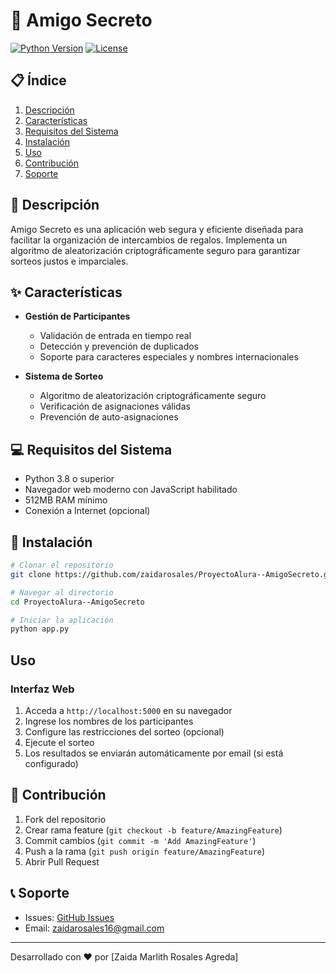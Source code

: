 # 🎁 Amigo Secreto

[![Python Version](https://img.shields.io/badge/python-3.8%2B-blue.svg)](https://www.python.org/downloads/)
[![License](https://img.shields.io/badge/license-MIT-blue.svg)]()

## 📋 Índice
1. [Descripción](#descripción)
2. [Características](#características)
3. [Requisitos del Sistema](#requisitos-del-sistema)
4. [Instalación](#instalación)
5. [Uso](#uso)
6. [Contribución](#contribución)
7. [Soporte](#soporte)

## 🎯 Descripción
Amigo Secreto es una aplicación web segura y eficiente diseñada para facilitar la organización de intercambios de regalos. Implementa un algoritmo de aleatorización criptográficamente seguro para garantizar sorteos justos e imparciales.

## ✨ Características
- **Gestión de Participantes**
  - Validación de entrada en tiempo real
  - Detección y prevención de duplicados
  - Soporte para caracteres especiales y nombres internacionales

- **Sistema de Sorteo**
  - Algoritmo de aleatorización criptográficamente seguro
  - Verificación de asignaciones válidas
  - Prevención de auto-asignaciones


## 💻 Requisitos del Sistema
- Python 3.8 o superior
- Navegador web moderno con JavaScript habilitado
- 512MB RAM mínimo
- Conexión a Internet (opcional)

## 🚀 Instalación

```bash
# Clonar el repositorio
git clone https://github.com/zaidarosales/ProyectoAlura--AmigoSecreto.git

# Navegar al directorio
cd ProyectoAlura--AmigoSecreto

# Iniciar la aplicación
python app.py
```

## Uso
### Interfaz Web
1. Acceda a `http://localhost:5000` en su navegador
2. Ingrese los nombres de los participantes
3. Configure las restricciones del sorteo (opcional)
4. Ejecute el sorteo
5. Los resultados se enviarán automáticamente por email (si está configurado)

## 👥 Contribución
1. Fork del repositorio
2. Crear rama feature (`git checkout -b feature/AmazingFeature`)
3. Commit cambios (`git commit -m 'Add AmazingFeature'`)
4. Push a la rama (`git push origin feature/AmazingFeature`)
5. Abrir Pull Request

## 📞 Soporte
- Issues: [GitHub Issues](https://github.com/zaidarosales/ProyectoAlura--AmigoSecreto)
- Email: zaidarosales16@gmail.com

---
Desarrollado con ❤️ por [Zaida Marlith Rosales Agreda]
